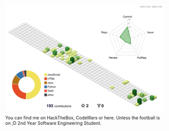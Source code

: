 ![](./profile-3d-contrib/profile-green-animate.svg)

You can find me on HackTheBox, CodeWars or here.
Unless the football is on ;D
2nd Year Software Engineering Student.
